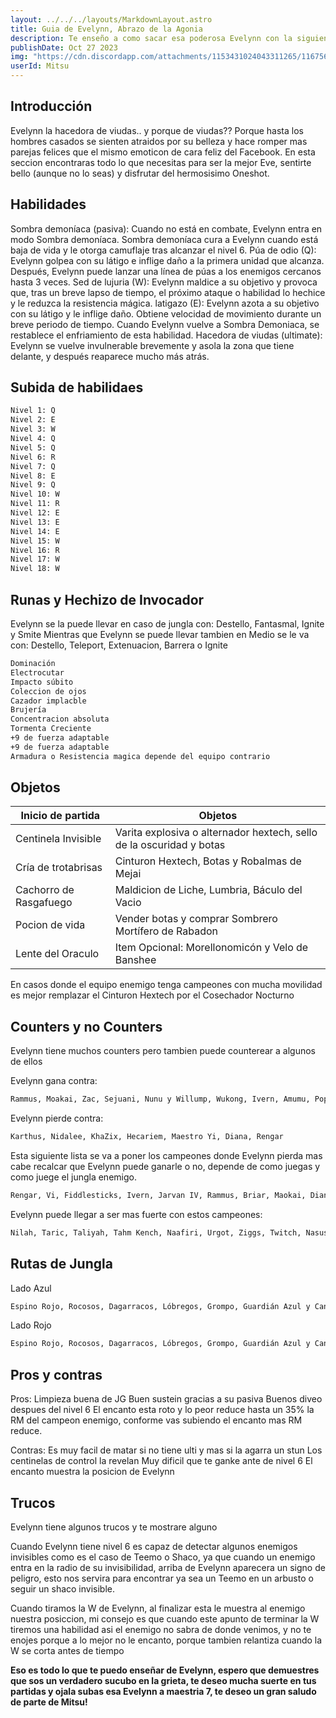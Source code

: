 ```yaml
---
layout: ../../../layouts/MarkdownLayout.astro
title: Guia de Evelynn, Abrazo de la Agonia
description: Te enseño a como sacar esa poderosa Evelynn con la siguiente guia
publishDate: Oct 27 2023
img: "https://cdn.discordapp.com/attachments/1153431024043311265/1167564051321200742/imagen_2023-10-27_142710577.png?ex=654e95c2&is=653c20c2&hm=0ff8398101fb455b38c908aaf168ca47c3fb8a50ad3ca51395fb4f273af5493b&"
userId: Mitsu
---
```



## Introducción 

Evelynn la hacedora de viudas.. y porque de viudas?? Porque hasta los hombres casados se sienten atraidos por su belleza y hace romper mas parejas felices que el mismo emoticon de cara feliz del Facebook. En esta seccion encontraras todo lo que necesitas para ser la mejor Eve, sentirte bello (aunque no lo seas) y disfrutar del hermosisimo Oneshot.

## Habilidades

Sombra demoníaca (pasiva): Cuando no está en combate, Evelynn entra en modo Sombra demoníaca. Sombra demoníaca cura a Evelynn cuando está baja de vida y le otorga camuflaje tras alcanzar el nivel 6.
Púa de odio (Q): Evelynn golpea con su látigo e inflige daño a la primera unidad que alcanza. Después, Evelynn puede lanzar una línea de púas a los enemigos cercanos hasta 3 veces.
Sed de lujuria (W): Evelynn maldice a su objetivo y provoca que, tras un breve lapso de tiempo, el próximo ataque o habilidad lo hechice y le reduzca la resistencia mágica.
latigazo (E): Evelynn azota a su objetivo con su látigo y le inflige daño. Obtiene velocidad de movimiento durante un breve periodo de tiempo. Cuando Evelynn vuelve a Sombra Demoniaca, se restablece el enfriamiento de esta habilidad.
Hacedora de viudas (ultimate): Evelynn se vuelve invulnerable brevemente y asola la zona que tiene delante, y después reaparece mucho más atrás.

## Subida de habilidaes

```sh
Nivel 1: Q
Nivel 2: E
Nivel 3: W
Nivel 4: Q
Nivel 5: Q
Nivel 6: R
Nivel 7: Q
Nivel 8: E
Nivel 9: Q
Nivel 10: W
Nivel 11: R
Nivel 12: E
Nivel 13: E
Nivel 14: E
Nivel 15: W
Nivel 16: R
Nivel 17: W 
Nivel 18: W
```

## Runas y Hechizo de Invocador

Evelynn se la puede llevar en caso de jungla con: Destello, Fantasmal, Ignite y Smite
Mientras que Evelynn se puede llevar tambien en Medio se le va con: Destello, Teleport, Extenuacion, Barrera o Ignite
```sh
Dominación
Electrocutar
Impacto súbito
Coleccion de ojos
Cazador implacble
Brujería
Concentracion absoluta
Tormenta Creciente
+9 de fuerza adaptable
+9 de fuerza adaptable
Armadura o Resistencia magica depende del equipo contrario
```

## Objetos


| Inicio de partida | Objetos
| ------ | ------ |
| Centinela Invisible | Varita explosiva o alternador hextech, sello de la oscuridad y botas |
| Cría de trotabrisas | Cinturon Hextech, Botas y Robalmas de Mejai |
| Cachorro de Rasgafuego| Maldicion de Liche, Lumbria, Báculo del Vacio|
| Pocion de vida | Vender botas y comprar Sombrero Mortífero de Rabadon
| Lente del Oraculo |Item Opcional: Morellonomicón y Velo de Banshee |

En casos donde el equipo enemigo tenga campeones con mucha movilidad es mejor remplazar el Cinturon Hextech por el Cosechador Nocturno

## Counters y no Counters

Evelynn tiene muchos counters pero tambien puede counterear a algunos de ellos

Evelynn gana contra:

```sh
Rammus, Moakai, Zac, Sejuani, Nunu y Willump, Wukong, Ivern, Amumu, Poppy, Gragas, Vi, Elise y Jarvan IV
```

Evelynn pierde contra: 

```sh
Karthus, Nidalee, KhaZix, Hecariem, Maestro Yi, Diana, Rengar
```

Esta siguiente lista se va a poner los campeones donde Evelynn pierda mas cabe recalcar que Evelynn puede ganarle o no, depende de como juegas y como juege el jungla enemigo.

```sh
Rengar, Vi, Fiddlesticks, Ivern, Jarvan IV, Rammus, Briar, Maokai, Diana, Sejuani, Karthus Graves, Nidalee, Taliyah, Gragas, Kindred, Wukong, Viego, Ekko, Xin Zhao, Poppy, Maestro Yi, Shaco, Hecariem, Reksai, Elise, Morgana, Udyr y Nunu y Willump
```

Evelynn puede llegar a ser mas fuerte con estos campeones:
```sh
Nilah, Taric, Taliyah, Tahm Kench, Naafiri, Urgot, Ziggs, Twitch, Nasus, Tristana, Anivia, Talon, Vayne, Irelia, Kogmaw, Sett, Rakan, Miss Fortune, Garen, Milio, Swaim, Singed, Ornn, Senna, Blitzcrank, Neeko, Zyra, Janna, Sivir, Fiora, Pantheon, Illaoi, Alistar, Thresh, Vladimir, Renata Glasc, Lissandra, Olaf, Kayle, Kassadin, Xayah, Lux, Aurelion Sol, Moakai, Ekko, Soraka, Twisted Fate, Sona, Jax y Zilean
```
## Rutas de Jungla

Lado Azul 

```sh
Espino Rojo, Rocosos, Dagarracos, Lóbregos, Grompo, Guardián Azul y Cangrejo
```

Lado Rojo

```sh
Espino Rojo, Rocosos, Dagarracos, Lóbregos, Grompo, Guardián Azul y Cangrejo
```

## Pros y contras

Pros:
Limpieza buena de JG
Buen sustein gracias a su pasiva
Buenos diveo despues del nivel 6
El encanto esta roto y lo peor reduce hasta un 35% la RM del campeon enemigo, conforme vas subiendo el encanto mas RM reduce.

Contras:
Es muy facil de matar si no tiene ulti y mas si la agarra un stun
Los centinelas de control la revelan
Muy dificil que te ganke ante de nivel 6
El encanto muestra la posicion de Evelynn

## Trucos

Evelynn tiene algunos trucos y te mostrare alguno

Cuando Evelynn tiene nivel 6 es capaz de detectar algunos enemigos invisibles como es el caso de Teemo o Shaco, ya que cuando un enemigo entra en la radio de su invisibilidad, arriba de Evelynn aparecera un signo de peligro, esto nos servira para encontrar ya sea un Teemo en un arbusto o seguir un shaco invisible.

Cuando tiramos la W de Evelynn, al finalizar esta le muestra al enemigo nuestra posiccion, mi consejo es que cuando este apunto de terminar la W tiremos una habilidad asi el enemigo no sabra de donde venimos, y no te enojes porque a lo mejor no le encanto, porque tambien relantiza cuando la W se corta antes de tiempo

**Eso es todo lo que te puedo enseñar de Evelynn, espero que demuestres que sos un verdadero sucubo en la grieta, te deseo mucha suerte en tus partidas y ojala subas esa Evelynn a maestria 7, te deseo un gran saludo de parte de Mitsu!**













